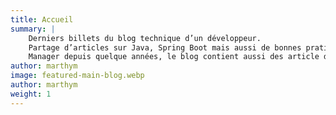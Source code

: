 ```yaml
---
title: Accueil
summary: |
    Derniers billets du blog technique d’un développeur. 
    Partage d’articles sur Java, Spring Boot mais aussi de bonnes pratiques de développement ou d’architecture.
    Manager depuis quelque années, le blog contient aussi des article de management. Travaillant dans le e-Commerce, les bonnes pratique SEO sont de la parties.
author: marthym
image: featured-main-blog.webp
author: marthym
weight: 1
---
```

